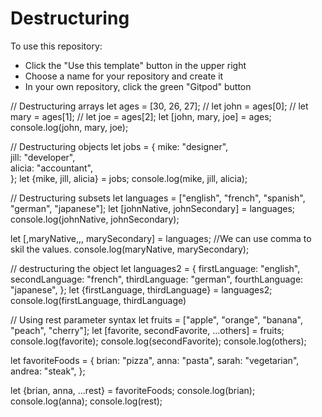 # Destructuring

To use this repository:
- Click the "Use this template" button in the upper right
- Choose a name for your repository and create it
- In your own repository, click the green "Gitpod" button


// Destructuring arrays
let ages = [30, 26, 27];
// let john = ages[0];
// let mary = ages[1];
// let joe = ages[2];
let [john, mary, joe] = ages;
console.log(john, mary, joe);

// Destructuring objects
let jobs = {
    mike: "designer",   
    jill: "developer",   
    alicia: "accountant",   
};
let {mike, jill, alicia} = jobs;
console.log(mike, jill, alicia);

//  Destructuring subsets
let languages = ["english", "french", "spanish", "german", "japanese"];
let [johnNative, johnSecondary] = languages;
console.log(johnNative, johnSecondary);

let [,maryNative,,, marySecondary] = languages; //We can use comma to skil the values.
console.log(maryNative, marySecondary);

// destructuring the object
let languages2 = {
    firstLanguage: "english",
    secondLanguage: "french",
    thirdLanguage: "german",
    fourthLanguage: "japanese",
};
let {firstLanguage, thirdLanguage} = languages2;
console.log(firstLanguage, thirdLanguage)

// Using rest parameter syntax
let fruits = ["apple", "orange", "banana", "peach", "cherry"];
let [favorite, secondFavorite, ...others] = fruits;
console.log(favorite);
console.log(secondFavorite);
console.log(others);

let favoriteFoods = {
    brian: "pizza",
    anna: "pasta",
    sarah: "vegetarian",
    andrea: "steak",
};

let {brian, anna, ...rest} = favoriteFoods;
console.log(brian);
console.log(anna);
console.log(rest);